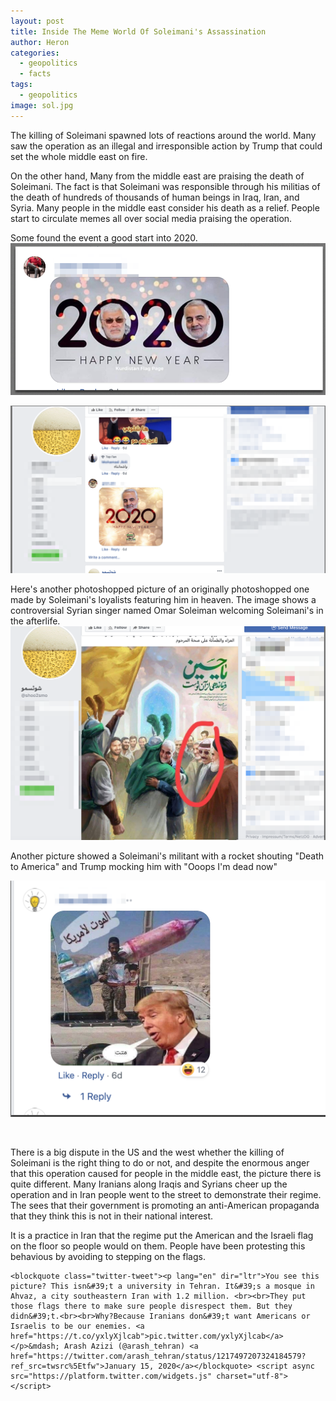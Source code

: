 ```yaml
---
layout: post
title: Inside The Meme World Of Soleimani's Assassination
author: Heron
categories:
  - geopolitics
  - facts
tags:
  - geopolitics
image: sol.jpg
---
```


The killing of Soleimani spawned lots of reactions around the world. Many saw the operation as an illegal and irresponsible action by Trump that could set the whole middle east on fire.

On the other hand, Many from the middle east are praising the death of Soleimani. The fact is that Soleimani was responsible through his militias of the death of hundreds of thousands of human beings in Iraq, Iran, and Syria. Many people in the middle east consider his death as a relief. People start to circulate memes all over social media praising the operation.

Some found the event a good start into 2020.<br>![](/uploads/screenshot-2020-01-10-at-01-14-31.png)

![](/uploads/screenshot-2020-01-10-at-01-16-33.png)

Here's another photoshopped picture of an originally photoshopped one made by Soleimani's loyalists featuring him in heaven. The image shows a controversial Syrian singer named Omar Soleiman welcoming Soleimani's in the afterlife.<br>![](/uploads/screenshot-2020-01-10-at-01-11-17.png)

Another picture showed a Soleimani's militant with a rocket shouting "Death to America" and Trump mocking him with "Ooops I'm dead now"

![](/uploads/screenshot-2020-01-10-at-01-31-42.png)

&nbsp;

There is a big dispute in the US and the west whether the killing of Soleimani is the right thing to do or not, and despite the enormous anger that this operation caused for people in the middle east, the picture there is quite different. Many Iranians along Iraqis and Syrians cheer up the operation and in Iran people went to the street to demonstrate their regime. The sees that their government is promoting an anti-American propaganda that they think this is not in their national interest.

It is a practice in Iran that the regime put the American and the Israeli flag on the floor so people would on them. People have been protesting this behavious by avoiding to stepping on the flags.


```{r echo=FALSE}
<blockquote class="twitter-tweet"><p lang="en" dir="ltr">You see this picture? This isn&#39;t a university in Tehran. It&#39;s a mosque in Ahvaz, a city southeastern Iran with 1.2 million. <br><br>They put those flags there to make sure people disrespect them. But they didn&#39;t.<br><br>Why?Because Iranians don&#39;t want Americans or Israelis to be our enemies. <a href="https://t.co/yxlyXjlcab">pic.twitter.com/yxlyXjlcab</a></p>&mdash; Arash Azizi (@arash_tehran) <a href="https://twitter.com/arash_tehran/status/1217497207324184579?ref_src=twsrc%5Etfw">January 15, 2020</a></blockquote> <script async src="https://platform.twitter.com/widgets.js" charset="utf-8"></script>
```


&nbsp;